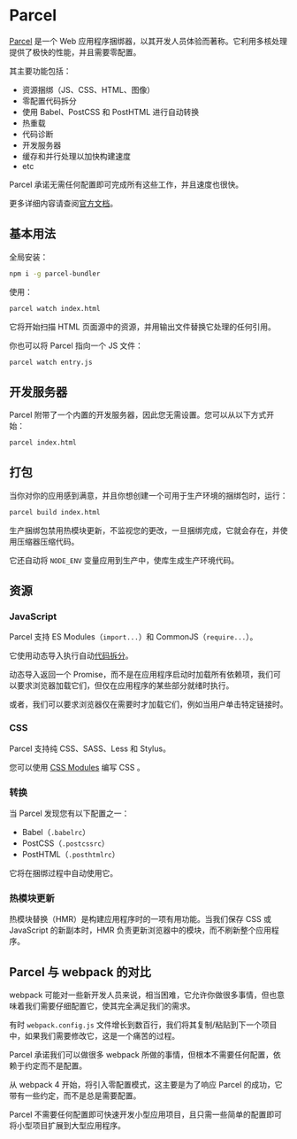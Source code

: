 # Parcel

[Parcel](https://parceljs.org/) 是一个 Web 应用程序捆绑器，以其开发人员体验而著称。它利用多核处理提供了极快的性能，并且需要零配置。

其主要功能包括：

- 资源捆绑（JS、CSS、HTML、图像）
- 零配置代码拆分
- 使用 Babel、PostCSS 和 PostHTML 进行自动转换
- 热重载
- 代码诊断
- 开发服务器
- 缓存和并行处理以加快构建速度
- etc

Parcel 承诺无需任何配置即可完成所有这些工作，并且速度也很快。

更多详细内容请查阅[官方文档](https://parceljs.org/docs/)。

## 基本用法

全局安装：

```bash
npm i -g parcel-bundler
```

使用：

```bash
parcel watch index.html
```

它将开始扫描 HTML 页面源中的资源，并用输出文件替换它处理的任何引用。

你也可以将 Parcel 指向一个 JS 文件：

```bash
parcel watch entry.js
```

## 开发服务器

Parcel 附带了一个内置的开发服务器，因此您无需设置。您可以从以下方式开始：

```bash
parcel index.html
```

## 打包

当你对你的应用感到满意，并且你想创建一个可用于生产环境的捆绑包时，运行：

```bash
parcel build index.html
```

生产捆绑包禁用热模块更新，不监视您的更改，一旦捆绑完成，它就会存在，并使用压缩器压缩代码。

它还自动将 `NODE_ENV` 变量应用到生产中，使库生成生产环境代码。

## 资源

### JavaScript

Parcel 支持 ES Modules（`import...`）和 CommonJS（`require...`）。

它使用动态导入执行自动[代码拆分](https://parceljs.org/code_splitting.html)。

动态导入返回一个 Promise，而不是在应用程序启动时加载所有依赖项，我们可以要求浏览器加载它们，但仅在应用程序的某些部分就绪时执行。

或者，我们可以要求浏览器仅在需要时才加载它们，例如当用户单击特定链接时。

### CSS

Parcel 支持纯 CSS、SASS、Less 和 Stylus。

您可以使用 [CSS Modules](https://github.com/css-modules/css-modules) 编写 CSS 。

### 转换

当 Parcel 发现您有以下配置之一：

- Babel（`.babelrc`）
- PostCSS（`.postcssrc`）
- PostHTML（`.posthtmlrc`）

它将在捆绑过程中自动使用它。

### 热模块更新

热模块替换（HMR）是构建应用程序时的一项有用功能。当我们保存 CSS 或 JavaScript 的新副本时，HMR 负责更新浏览器中的模块，而不刷新整个应用程序。

## Parcel 与 webpack 的对比

webpack 可能对一些新开发人员来说，相当困难，它允许你做很多事情，但也意味着我们需要仔细配置它，使其完全满足我们的需求。

有时 `webpack.config.js` 文件增长到数百行，我们将其复制/粘贴到下一个项目中，如果我们需要修改它，这是一个痛苦的过程。

Parcel 承诺我们可以做很多 webpack 所做的事情，但根本不需要任何配置，依赖于约定而不是配置。

从 webpack 4 开始，将引入零配置模式，这主要是为了响应 Parcel 的成功，它带有一些约定，而不是总是需要配置。

Parcel 不需要任何配置即可快速开发小型应用项目，且只需一些简单的配置即可将小型项目扩展到大型应用程序。
